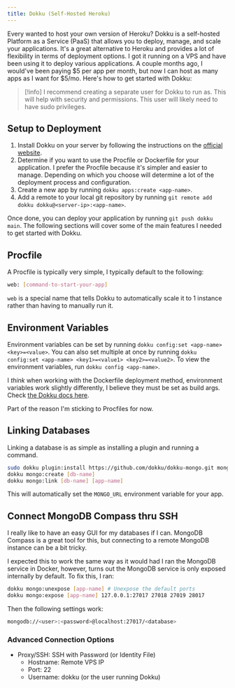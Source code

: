 ```yaml
---
title: Dokku (Self-Hosted Heroku)
---
```


Every wanted to host your own version of Heroku? Dokku is a self-hosted Platform as a Service (PaaS) that allows you to deploy, manage, and scale your applications. It's a great alternative to Heroku and provides a lot of flexibility in terms of deployment options. I got it running on a VPS and have been using it to deploy various applications. A couple months ago, I would've been paying \$5 per app per month, but now I can host as many apps as I want for \$5/mo. Here's how to get started with Dokku:

> [!info]
> I recommend creating a separate user for Dokku to run as. This will help with security and permissions. This user will likely need to have sudo privileges.

## Setup to Deployment

1. Install Dokku on your server by following the instructions on the [official website](https://dokku.com/docs/getting-started/installation/).
2. Determine if you want to use the Procfile or Dockerfile for your application. I prefer the Procfile because it's simpler and easier to manage. Depending on which you choose will determine a lot of the deployment process and configuration.
3. Create a new app by running `dokku apps:create <app-name>`.
4. Add a remote to your local git repository by running `git remote add dokku dokku@<server-ip>:<app-name>`.

Once done, you can deploy your application by running `git push dokku main`. The following sections will cover some of the main features I needed to get started with Dokku.

## Procfile

A Procfile is typically very simple, I typically default to the following:

```bash title="Procfile"
web: [command-to-start-your-app]
```

`web` is a special name that tells Dokku to automatically scale it to 1 instance rather than having to manually run it.

## Environment Variables

Environment variables can be set by running `dokku config:set <app-name> <key>=<value>`. You can also set multiple at once by running `dokku config:set <app-name> <key1>=<value1> <key2>=<value2>`. To view the environment variables, run `dokku config <app-name>`.

I *think* when working with the Dockerfile deployment method, environment variables work slightly differently, I believe they must be set as build args. Check [the Dokku docs here](https://dokku.com/docs/deployment/builders/dockerfiles/#build-time-configuration-variables).

Part of the reason I'm sticking to Procfiles for now.

## Linking Databases

Linking a database is as simple as installing a plugin and running a command.

```bash
sudo dokku plugin:install https://github.com/dokku/dokku-mongo.git mongo
dokku mongo:create [db-name]
dokku mongo:link [db-name] [app-name]
```

This will automatically set the `MONGO_URL` environment variable for your app.

## Connect MongoDB Compass thru SSH

I really like to have an easy GUI for my databases if I can. MongoDB Compass is a great tool for this, but connecting to a remote MongoDB instance can be a bit tricky.

I expected this to work the same way as it would had I ran the MongoDB service in Docker, however, turns out the MongoDB service is only exposed internally by default. To fix this, I ran:

```bash
dokku mongo:unexpose [app-name] # Unexpose the default ports
dokku mongo:expose [app-name] 127.0.0.1:27017 27018 27019 28017
```

Then the following settings work:

```bash
mongodb://<user>:<password>@localhost:27017/<database>
```

### Advanced Connection Options
- Proxy/SSH: SSH with Password (or Identity File)
    - Hostname: Remote VPS IP
    - Port: 22
    - Username: dokku (or the user running Dokku)